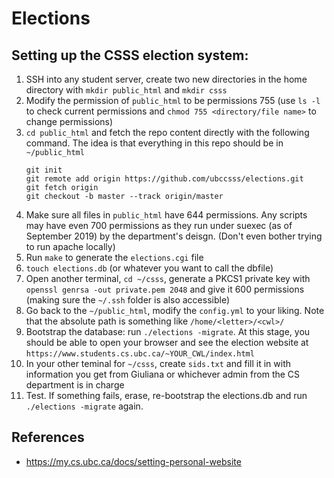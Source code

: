 # Elections

## Setting up the CSSS election system:

1. SSH into any student server, create two new directories in the home directory with `mkdir public_html` and `mkdir csss`
2. Modify the permission of `public_html` to be permissions 755 (use `ls -l` to check current permissions and `chmod 755 <directory/file name>` to change permissions)
3. `cd public_html` and fetch the repo content directly with the following command. The idea is that everything in this repo should be in `~/public_html`
    ```
    git init
    git remote add origin https://github.com/ubccsss/elections.git
    git fetch origin
    git checkout -b master --track origin/master
    ```
4.  Make sure all files in `public_html` have 644 permissions. Any scripts may have even 700 permissions as they run under suexec (as of September 2019) by the department's deisgn. (Don't even bother trying to run apache locally)
5. Run `make` to generate the `elections.cgi` file
6. `touch elections.db` (or whatever you want to call the dbfile)
7. Open another terminal, `cd ~/csss`, generate a PKCS1 private key with `openssl genrsa -out private.pem 2048` and give it 600 permissions (making sure the `~/.ssh` folder is also accessible)
8. Go back to the `~/public_html`, modify the `config.yml` to your liking. Note that the absolute path is something like `/home/<letter>/<cwl>/`
9. Bootstrap the database: run `./elections -migrate`. At this stage, you should be able to open your browser and see the election website at `https://www.students.cs.ubc.ca/~YOUR_CWL/index.html`
10. In your other teminal for `~/csss`, create `sids.txt` and fill it in with information you get from Giuliana or whichever admin from the CS department is in charge 
11.  Test. If something fails, erase, re-bootstrap the elections.db and run `./elections -migrate` again.


## References
- https://my.cs.ubc.ca/docs/setting-personal-website